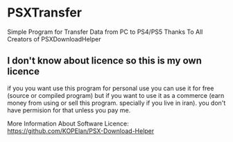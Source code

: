# PSXTransfer
 Simple Program for Transfer Data from PC to PS4/PS5
 Thanks To All Creators of PSXDownloadHelper

## I don't know about licence so this is my own licence
if you you want use this program for personal use you can use it for free (source or compiled program) but if you want to use it as a commerce (earn money from using or sell this program. specially if you live in iran). you don't have permision for that unless you pay me.

More Information About Software Licence:
https://github.com/KOPElan/PSX-Download-Helper